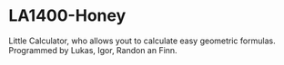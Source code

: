 # LA1400-Honey
Little Calculator, who allows yout to calculate easy geometric formulas. Programmed by Lukas, Igor, Randon an Finn.
